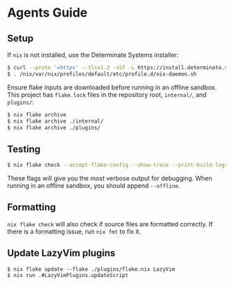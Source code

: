 # Agents Guide

## Setup

If `nix` is not installed, use the Determinate Systems installer:

```sh
$ curl --proto '=https' --tlsv1.2 -sSf -L https://install.determinate.systems/nix | sh -s -- install --no-confirm
$ . /nix/var/nix/profiles/default/etc/profile.d/nix-daemon.sh
```

Ensure flake inputs are downloaded before running in an offline sandbox. This project has
`flake.lock` files in the repository root, `internal/`, and `plugins/`:

```sh
$ nix flake archive
$ nix flake archive ./internal/
$ nix flake archive ./plugins/
```

## Testing

```sh
$ nix flake check --accept-flake-config --show-trace --print-build-logs --keep-going
```

These flags will give you the most verbose output for debugging. When running in an offline sandbox, you should append `--offline`.

## Formatting

`nix flake check` will also check if source files are formatted correctly. If there is a formatting issue, run `nix fmt` to fix it.

## Update LazyVim plugins

```
$ nix flake update --flake ./plugins/flake.nix LazyVim
$ nix run .#LazyVimPlugins.updateScript
```

